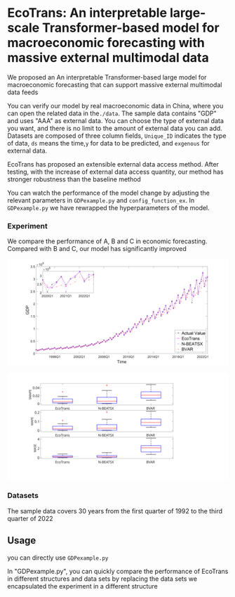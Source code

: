 # EcoTrans: An interpretable large-scale Transformer-based model for macroeconomic forecasting with massive external multimodal data

We proposed an An interpretable Transformer-based large model for  macroeconomic forecasting that can support massive external multimodal data feeds

You can verify our model by real macroeconomic data in China, where you can open the related data in the`./data`.     The sample data contains "GDP" and uses "AAA" as external data.   You can choose the type of external data you want, and there is no limit to the amount of external data you can add.   Datasets are composed of three column fields, `Unique_ID` indicates the type of data, `ds` means the time,`y` for data to be predicted, and `exgenous` for external data.

EcoTrans has proposed an extensible external data access method. After testing, with the increase of external data access quantity, our method has stronger robustness than the baseline method

You can watch the performance of the model change by adjusting the relevant parameters in `GDPexample.py` and `config_function_ex`. In `GDPexample.py` we have rewrapped the hyperparameters of the model.

### Experiment

We compare the performance of A, B and C in economic forecasting. Compared with B and C, our model has significantly improved


![image](https://github.com/navfour/ecotrans/blob/main/img/img1.svg)

![image](https://github.com/navfour/ecotrans/blob/main/img/img2.svg)

### Datasets
The sample data covers 30 years from the first quarter of 1992 to the third quarter of 2022
## Usage
you can directly use `GDPexample.py` 

In "GDPexample.py", you can quickly compare the performance of EcoTrans in different structures and data sets by replacing the data sets we encapsulated the experiment in a different structure